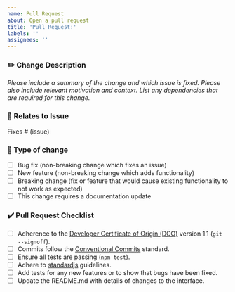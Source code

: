 ```yaml
---
name: Pull Request
about: Open a pull request
title: 'Pull Request:'
labels: ''
assignees: ''
---
```


### :pencil2: Change Description

_Please include a summary of the change and which issue is fixed. Please also include relevant motivation and context. List any dependencies that are required for this change._

### :link: Relates to Issue

Fixes # (issue)

### :triangular_flag_on_post: Type of change

- [ ] Bug fix (non-breaking change which fixes an issue)
- [ ] New feature (non-breaking change which adds functionality)
- [ ] Breaking change (fix or feature that would cause existing functionality to not work as expected)
- [ ] This change requires a documentation update

### :heavy_check_mark: Pull Request Checklist

- [ ] Adherence to the  [Developer Certificate of Origin (DCO)](https://developercertificate.org/) version 1.1 (`git --signoff`).
- [ ] Commits follow the [Conventional Commits](https://www.conventionalcommits.org/en/v1.0.0/) standard.
- [ ] Ensure all tests are passing (`npm test`).
- [ ] Adhere to [standardjs](http://standardjs.com) guidelines.
- [ ] Add tests for any new features or to show that bugs have been fixed.
- [ ] Update the README.md with details of changes to the interface.